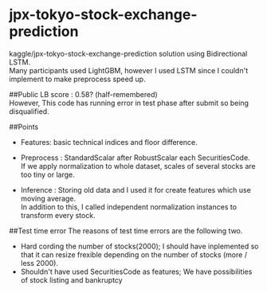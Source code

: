 # jpx-tokyo-stock-exchange-prediction
kaggle/jpx-tokyo-stock-exchange-prediction solution using Bidirectional LSTM.<br>
Many participants used LightGBM, however I used LSTM since I couldn't implement to make preprocess speed up.<br>

##Public LB score : 0.58? (half-remembered)<br>
However, This code has running error in test phase after submit so being disqualified.

##Points
- Features: basic technical indices and floor difference.<br>

- Preprocess : StandardScalar after RobustScalar each SecuritiesCode.<br>
  If we apply normalization to whole dataset, scales of several stocks are too tiny or large. <br>
  
- Inference : Storing old data and I used it for create features which use moving average.<br>
  In addition to this, I called independent normalization instances to transform every stock.
  
##Test time error
The reasons of test time errors are the following two.
- Hard cording the number of stocks(2000); I should have inplemented so that it can resize frexible depending on the number of stocks (more / less 2000).<br>
- Shouldn't have used SecuritiesCode as features; We have possibilities of stock listing and bankruptcy
